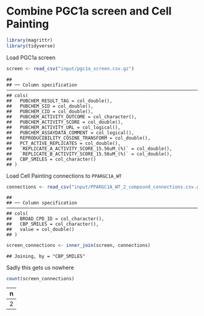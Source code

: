 Combine PGC1a screen and Cell Painting
================

``` r
library(magrittr)
library(tidyverse)
```

Load PGC1a screen

``` r
screen <- read_csv("input/pgc1a_screen.csv.gz")
```

    ## 
    ## ── Column specification ──────────────────────────────────────────────────────────────────────────────────────────────────────────────────
    ## cols(
    ##   PUBCHEM_RESULT_TAG = col_double(),
    ##   PUBCHEM_SID = col_double(),
    ##   PUBCHEM_CID = col_double(),
    ##   PUBCHEM_ACTIVITY_OUTCOME = col_character(),
    ##   PUBCHEM_ACTIVITY_SCORE = col_double(),
    ##   PUBCHEM_ACTIVITY_URL = col_logical(),
    ##   PUBCHEM_ASSAYDATA_COMMENT = col_logical(),
    ##   REPRODUCIBILITY_COSINE_TRANSFORM = col_double(),
    ##   PCT_ACTIVE_REPLICATES = col_double(),
    ##   `REPLICATE_A_ACTIVITY_SCORE_15.56uM_(%)` = col_double(),
    ##   `REPLICATE_B_ACTIVITY_SCORE_15.56uM_(%)` = col_double(),
    ##   CBP_SMILES = col_character()
    ## )

Load Cell Painting connections to `PPARGC1A_WT`

``` r
connections <- read_csv("input/PPARGC1A_WT_2_compound_connections.csv.gz")
```

    ## 
    ## ── Column specification ──────────────────────────────────────────────────────────────────────────────────────────────────────────────────
    ## cols(
    ##   BROAD_CPD_ID = col_character(),
    ##   CBP_SMILES = col_character(),
    ##   value = col_double()
    ## )

``` r
screen_connections <- inner_join(screen, connections)
```

    ## Joining, by = "CBP_SMILES"

Sadly this gets us nowhere

``` r
count(screen_connections)
```

<div class="kable-table">

|   n |
|----:|
|   2 |

</div>
